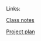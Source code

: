 Links:

[Class notes](https://evelynjulia.github.io/a500_notebooks/class_notes.html)

[Project plan](https://evelynjulia.github.io/a500_notebooks/project_idea.html)
